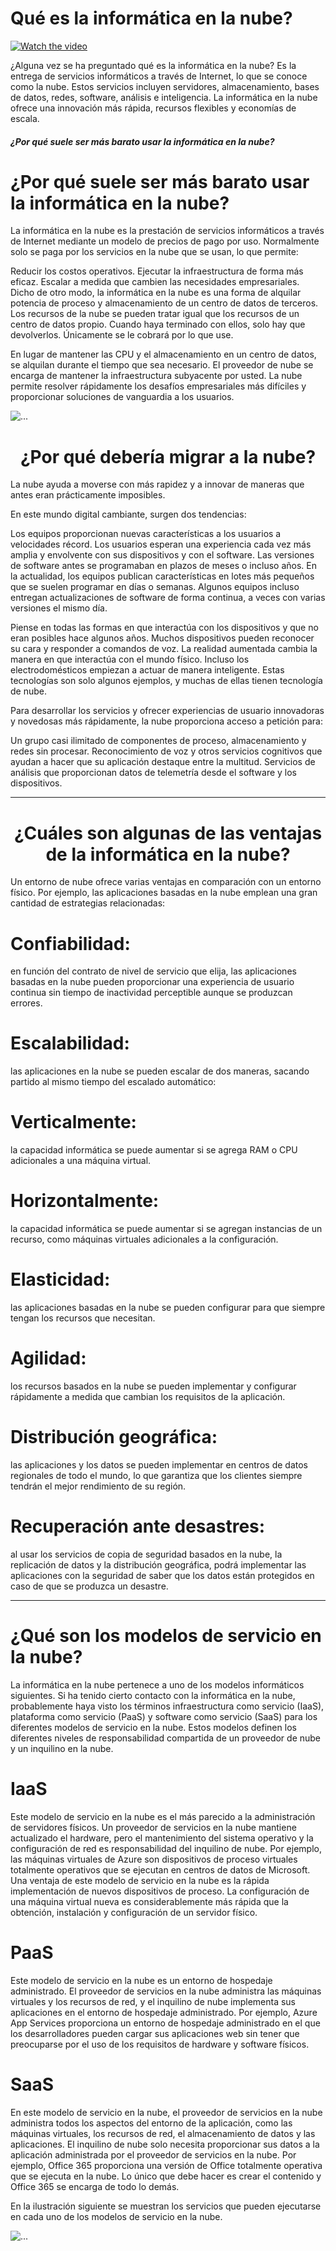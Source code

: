 <h1>Qué es la informática en la nube?</h1>


[![Watch the video](https://www.uncommunitymanager.es/wp-content/uploads/seo_google_youtube.jpg)](https://www.microsoft.com/es-mx/videoplayer/embed/RE4LyBB?postJsllMsg=true&autoCaptions=es-mx)

¿Alguna vez se ha preguntado qué es la informática en la nube? Es la entrega de servicios informáticos a través de Internet, lo que se conoce como la nube. Estos servicios incluyen servidores, almacenamiento, bases de datos, redes, software, análisis e inteligencia. La informática en la nube ofrece una innovación más rápida, recursos flexibles y economías de escala.

<div class="card-body">
      <h5 class="card-title">¿Por qué suele ser más barato usar la informática en la nube?
</h5>
      <a class="btn btn-primary" href="#"></a>
      <p class="card-text">

<h1>¿Por qué suele ser más barato usar la informática en la nube?</h1>
La informática en la nube es la prestación de servicios informáticos a través de Internet mediante un modelo de precios de pago por uso. Normalmente solo se paga por los servicios en la nube que se usan, lo que permite:

Reducir los costos operativos.
Ejecutar la infraestructura de forma más eficaz.
Escalar a medida que cambien las necesidades empresariales.
Dicho de otro modo, la informática en la nube es una forma de alquilar potencia de proceso y almacenamiento de un centro de datos de terceros. Los recursos de la nube se pueden tratar igual que los recursos de un centro de datos propio. Cuando haya terminado con ellos, solo hay que devolverlos. Únicamente se le cobrará por lo que use.

En lugar de mantener las CPU y el almacenamiento en un centro de datos, se alquilan durante el tiempo que sea necesario. El proveedor de nube se encarga de mantener la infraestructura subyacente por usted. La nube permite resolver rápidamente los desafíos empresariales más difíciles y proporcionar soluciones de vanguardia a los usuarios.

</p>
      <p class="card-text"><small class="text-muted"></small></p>
    </div>
    
    
<img src="https://azure.microsoft.com/svghandler/azure-migrate?width=600&height=315" class="card-img-top" alt="...">
<center><h1 class="display-4">¿Por qué debería migrar a la nube?</h1></center>
  <p class="lead">La nube ayuda a moverse con más rapidez y a innovar de maneras que antes eran prácticamente imposibles.

En este mundo digital cambiante, surgen dos tendencias:

Los equipos proporcionan nuevas características a los usuarios a velocidades récord.
Los usuarios esperan una experiencia cada vez más amplia y envolvente con sus dispositivos y con el software.
Las versiones de software antes se programaban en plazos de meses o incluso años. En la actualidad, los equipos publican características en lotes más pequeños que se suelen programar en días o semanas. Algunos equipos incluso entregan actualizaciones de software de forma continua, a veces con varias versiones el mismo día.

Piense en todas las formas en que interactúa con los dispositivos y que no eran posibles hace algunos años. Muchos dispositivos pueden reconocer su cara y responder a comandos de voz. La realidad aumentada cambia la manera en que interactúa con el mundo físico. Incluso los electrodomésticos empiezan a actuar de manera inteligente. Estas tecnologías son solo algunos ejemplos, y muchas de ellas tienen tecnología de nube.

Para desarrollar los servicios y ofrecer experiencias de usuario innovadoras y novedosas más rápidamente, la nube proporciona acceso a petición para:

Un grupo casi ilimitado de componentes de proceso, almacenamiento y redes sin procesar.
Reconocimiento de voz y otros servicios cognitivos que ayudan a hacer que su aplicación destaque entre la multitud.
Servicios de análisis que proporcionan datos de telemetría desde el software y los dispositivos.</p>
  <hr class="my-4">    


<center><h1 class="display-4">¿Cuáles son algunas de las ventajas de la informática en la nube?</h1></center>
  <p class="lead">Un entorno de nube ofrece varias ventajas en comparación con un entorno físico. 
      Por ejemplo, las aplicaciones basadas en la nube emplean una gran cantidad de estrategias relacionadas:

<h1>Confiabilidad:</h1> en función del contrato de nivel de servicio que elija, las aplicaciones basadas en la nube pueden proporcionar una experiencia de usuario continua sin tiempo de inactividad perceptible aunque se produzcan errores.

<h1>Escalabilidad:</h1> las aplicaciones en la nube se pueden escalar de dos maneras, sacando partido al mismo tiempo del escalado automático:

<h1>Verticalmente:</h1> la capacidad informática se puede aumentar si se agrega RAM o CPU adicionales a una máquina virtual.
<h1>Horizontalmente:</h1> la capacidad informática se puede aumentar si se agregan instancias de un recurso, como máquinas virtuales adicionales a la configuración.
<h1>Elasticidad:</h1> las aplicaciones basadas en la nube se pueden configurar para que siempre tengan los recursos que necesitan.

<h1>Agilidad:</h1> los recursos basados en la nube se pueden implementar y configurar rápidamente a medida que cambian los requisitos de la aplicación.

<h1>Distribución geográfica:</h1> las aplicaciones y los datos se pueden implementar en centros de datos regionales de todo el mundo, lo que garantiza que los clientes siempre tendrán el mejor rendimiento de su región.

<h1>Recuperación ante desastres:</h1> al usar los servicios de copia de seguridad basados en la nube, la replicación de datos y la distribución geográfica, podrá implementar las aplicaciones con la seguridad de saber que los datos están protegidos en caso de que se produzca un desastre.

</p>
  <hr class="my-4"> 
  
  
<h1>¿Qué son los modelos de servicio en la nube?</h1>
La informática en la nube pertenece a uno de los modelos informáticos siguientes. Si ha tenido cierto contacto con la informática en la nube, probablemente haya visto los términos infraestructura como servicio (IaaS), plataforma como servicio (PaaS) y software como servicio (SaaS) para los diferentes modelos de servicio en la nube. Estos modelos definen los diferentes niveles de responsabilidad compartida de un proveedor de nube y un inquilino en la nube.  


<h1>IaaS</h1>	

Este modelo de servicio en la nube es el más parecido a la administración de servidores físicos. Un proveedor de servicios en la nube mantiene actualizado el hardware, pero el mantenimiento del sistema operativo y la configuración de red es responsabilidad del inquilino de nube. Por ejemplo, las máquinas virtuales de Azure son dispositivos de proceso virtuales totalmente operativos que se ejecutan en centros de datos de Microsoft. Una ventaja de este modelo de servicio en la nube es la rápida implementación de nuevos dispositivos de proceso. La configuración de una máquina virtual nueva es considerablemente más rápida que la obtención, instalación y configuración de un servidor físico.

<h1>PaaS</h1>

Este modelo de servicio en la nube es un entorno de hospedaje administrado. El proveedor de servicios en la nube administra las máquinas virtuales y los recursos de red, y el inquilino de nube implementa sus aplicaciones en el entorno de hospedaje administrado. Por ejemplo, Azure App Services proporciona un entorno de hospedaje administrado en el que los desarrolladores pueden cargar sus aplicaciones web sin tener que preocuparse por el uso de los requisitos de hardware y software físicos.

<h1>SaaS</h1>

En este modelo de servicio en la nube, el proveedor de servicios en la nube administra todos los aspectos del entorno de la aplicación, como las máquinas virtuales, los recursos de red, el almacenamiento de datos y las aplicaciones. El inquilino de nube solo necesita proporcionar sus datos a la aplicación administrada por el proveedor de servicios en la nube. Por ejemplo, Office 365 proporciona una versión de Office totalmente operativa que se ejecuta en la nube. Lo único que debe hacer es crear el contenido y Office 365 se encarga de todo lo demás.

En la ilustración siguiente se muestran los servicios que pueden ejecutarse en cada uno de los modelos de servicio en la nube.

<img src="https://docs.microsoft.com/es-mx/learn/azure-fundamentals/intro-to-azure-fundamentals/media/iaas-paas-saas.png" class="card-img-top" alt="...">

